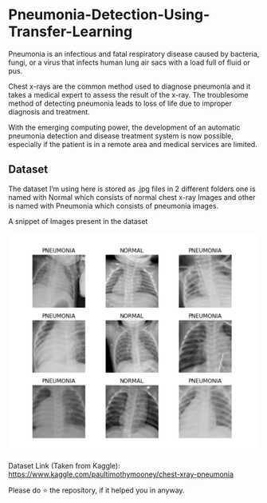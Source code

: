 # Pneumonia-Detection-Using-Transfer-Learning

Pneumonia is an infectious and fatal respiratory disease caused by bacteria, fungi, or a virus that infects human lung air sacs with a load full of fluid or pus.

Chest x-rays are the common method used to diagnose pneumonia and it takes a medical expert to assess the result of the x-ray. The troublesome method of detecting pneumonia leads to loss of life due to improper diagnosis and treatment.

With the emerging computing power, the development of an automatic pneumonia detection and disease treatment system is now possible, especially if the patient is in a remote area and medical services are limited.

## Dataset

The dataset I’m using here is stored as .jpg files in 2 different folders one is named with Normal which consists of normal chest x-ray Images and other is named with Pneumonia which consists of pneumonia images. 

A snippet of Images present in the dataset 

![alt text](https://github.com/mvram123/Pneumonia-Detection-Using-Transfer-Learning/blob/main/readme_resources/Screenshot.png)

Dataset Link (Taken from Kaggle): https://www.kaggle.com/paultimothymooney/chest-xray-pneumonia

Please do ⭐ the repository, if it helped you in anyway.
